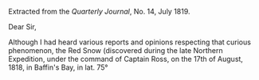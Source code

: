 Extracted from the _Quarterly Journal_, No. 14, July 1819.

Dear Sir,

Although I had heard various reports and opinions respecting that curious phenomenon, the Red Snow (discovered during the late Northern Expedition, under the command of Captain Ross, on the 17th of August, 1818, in Baffin's Bay, in lat. 75°
